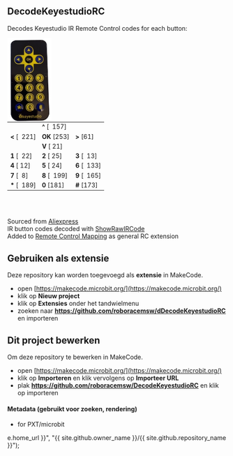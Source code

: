 ## DecodeKeyestudioRC
Decodes Keyestudio IR Remote Control codes for each button:

<img src="./KeyestudioRC_nbg.png"  width="20%" height="20%" align="left" alt="Keyestudio IR remote control"/>


|   |   |   |
|---|---|---|
|      | **^** [&nbsp;&nbsp;157]|       |
| **<** [&nbsp;&nbsp;221]|  **OK**  [253]| **>**  [61]|
|      | **V** [&nbsp;21]|       | 
| **1**  [&nbsp;&nbsp;22]| **2**  [&nbsp;25]| **3**  [&nbsp;&nbsp;13]|
| **4**  [&nbsp;12]| **5**  [&nbsp;24]| **6**  [&nbsp;&nbsp;133]|
| **7**  [&nbsp;&nbsp;8]| **8** [&nbsp;&nbsp;199]| **9**  [&nbsp;&nbsp;165]|
| **\*** [&nbsp;&nbsp;189]|  **0**  [181]| **#**  [173]|

<br clear="left"/>
<br/>

Sourced from <a href="https://nl.aliexpress.com/item/1005006463650651.html">Aliexpress</a> 
<br/>
IR button codes decoded with [ShowRawIRCode](../ShowRawIRCode)
<br/>
Added to [Remote Control Mapping](https://github.com/RoboraceMSW/RemoteControlMapping) as general RC extension
<br/>
## Gebruiken als extensie

Deze repository kan worden toegevoegd als **extensie** in MakeCode.

* open [https://makecode.microbit.org/](https://makecode.microbit.org/)
* klik op **Nieuw project**
* klik op **Extensies** onder het tandwielmenu
* zoeken naar **https://github.com/roboracemsw/dDecodeKeyestudioRC** en importeren

## Dit project bewerken

Om deze repository te bewerken in MakeCode.

* open [https://makecode.microbit.org/](https://makecode.microbit.org/)
* klik op **Importeren** en klik vervolgens op **Importeer URL**
* plak **https://github.com/roboracemsw/DecodeKeyestudioRC** en klik op importeren

#### Metadata (gebruikt voor zoeken, rendering)

* for PXT/microbit
<script src="https://makecode.com/gh-pages-embed.js"></script><script>makeCodeRender("{{ site.makecode.home_url }}", "{{ site.github.owner_name }}/{{ site.github.repository_name }}");</script>e.home_url }}", "{{ site.github.owner_name }}/{{ site.github.repository_name }}");</script>
